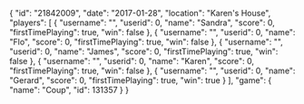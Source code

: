 {
  "id": "21842009",
  "date": "2017-01-28",
  "location": "Karen's House",
  "players": [
    {
      "username": "",
      "userid": 0,
      "name": "Sandra",
      "score": 0,
      "firstTimePlaying": true,
      "win": false
    },
    {
      "username": "",
      "userid": 0,
      "name": "Flo",
      "score": 0,
      "firstTimePlaying": true,
      "win": false
    },
    {
      "username": "",
      "userid": 0,
      "name": "James",
      "score": 0,
      "firstTimePlaying": true,
      "win": false
    },
    {
      "username": "",
      "userid": 0,
      "name": "Karen",
      "score": 0,
      "firstTimePlaying": true,
      "win": false
    },
    {
      "username": "",
      "userid": 0,
      "name": "Gerard",
      "score": 0,
      "firstTimePlaying": true,
      "win": true
    }
  ],
  "game": {
    "name": "Coup",
    "id": 131357
  }
}
